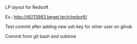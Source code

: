 LP layout for Redsoft

Ex.: http://t9213983.beget.tech/redsoft/

Test commit after adding new ssh key for other user on gihub

Commit from git bash and sublime
